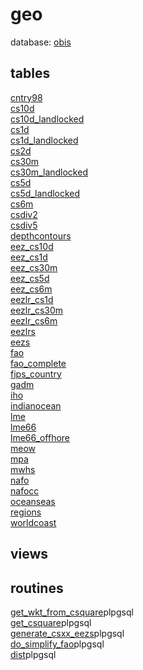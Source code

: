 # geo
database: [obis](../)  
## tables
[cntry98](geo_cntry98_table)  
[cs10d](geo_cs10d_table)  
[cs10d_landlocked](geo_cs10d_landlocked_table)  
[cs1d](geo_cs1d_table)  
[cs1d_landlocked](geo_cs1d_landlocked_table)  
[cs2d](geo_cs2d_table)  
[cs30m](geo_cs30m_table)  
[cs30m_landlocked](geo_cs30m_landlocked_table)  
[cs5d](geo_cs5d_table)  
[cs5d_landlocked](geo_cs5d_landlocked_table)  
[cs6m](geo_cs6m_table)  
[csdiv2](geo_csdiv2_table)  
[csdiv5](geo_csdiv5_table)  
[depthcontours](geo_depthcontours_table)  
[eez_cs10d](geo_eez_cs10d_table)  
[eez_cs1d](geo_eez_cs1d_table)  
[eez_cs30m](geo_eez_cs30m_table)  
[eez_cs5d](geo_eez_cs5d_table)  
[eez_cs6m](geo_eez_cs6m_table)  
[eezlr_cs1d](geo_eezlr_cs1d_table)  
[eezlr_cs30m](geo_eezlr_cs30m_table)  
[eezlr_cs6m](geo_eezlr_cs6m_table)  
[eezlrs](geo_eezlrs_table)  
[eezs](geo_eezs_table)  
[fao](geo_fao_table)  
[fao_complete](geo_fao_complete_table)  
[fips_country](geo_fips_country_table)  
[gadm](geo_gadm_table)  
[iho](geo_iho_table)  
[indianocean](geo_indianocean_table)  
[lme](geo_lme_table)  
[lme66](geo_lme66_table)  
[lme66_offhore](geo_lme66_offhore_table)  
[meow](geo_meow_table)  
[mpa](geo_mpa_table)  
[mwhs](geo_mwhs_table)  
[nafo](geo_nafo_table)  
[nafocc](geo_nafocc_table)  
[oceanseas](geo_oceanseas_table)  
[regions](geo_regions_table)  
[worldcoast](geo_worldcoast_table)  
## views
## routines
[get_wkt_from_csquare](geo_get_wkt_from_csquare_routine)<span class="lang">plpgsql</span>  
[get_csquare](geo_get_csquare_routine)<span class="lang">plpgsql</span>  
[generate_csxx_eezs](geo_generate_csxx_eezs_routine)<span class="lang">plpgsql</span>  
[do_simplify_fao](geo_do_simplify_fao_routine)<span class="lang">plpgsql</span>  
[dist](geo_dist_routine)<span class="lang">plpgsql</span>  
